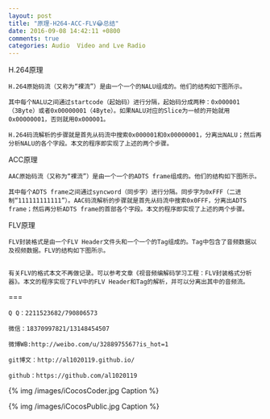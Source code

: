 ```yaml
---
layout: post
title: "原理-H264-ACC-FLV😂总结"
date: 2016-09-08 14:42:11 +0800
comments: true
categories: Audio  Video and Lve Radio
---
```



H.264原理

	H.264原始码流（又称为“裸流”）是由一个一个的NALU组成的。他们的结构如下图所示。

	其中每个NALU之间通过startcode（起始码）进行分隔，起始码分成两种：0x000001（3Byte）或者0x00000001（4Byte）。如果NALU对应的Slice为一帧的开始就用0x00000001，否则就用0x000001。
	
	H.264码流解析的步骤就是首先从码流中搜索0x000001和0x00000001，分离出NALU；然后再分析NALU的各个字段。本文的程序即实现了上述的两个步骤。





<!--more-->



ACC原理

	AAC原始码流（又称为“裸流”）是由一个一个的ADTS frame组成的。他们的结构如下图所示。
	
	其中每个ADTS frame之间通过syncword（同步字）进行分隔。同步字为0xFFF（二进制“111111111111”）。AAC码流解析的步骤就是首先从码流中搜索0x0FFF，分离出ADTS frame；然后再分析ADTS frame的首部各个字段。本文的程序即实现了上述的两个步骤。

FLV原理

	FLV封装格式是由一个FLV Header文件头和一个一个的Tag组成的。Tag中包含了音频数据以及视频数据。FLV的结构如下图所示。
	
	
	有关FLV的格式本文不再做记录。可以参考文章《视音频编解码学习工程：FLV封装格式分析器》。本文的程序实现了FLV中的FLV Header和Tag的解析，并可以分离出其中的音频流。
	
	


===





    Q Q：2211523682/790806573

    微信：18370997821/13148454507
    
    微博WB:http://weibo.com/u/3288975567?is_hot=1
    
	git博文：http://al1020119.github.io/
	
	github：https://github.com/al1020119


{% img /images/iCocosCoder.jpg Caption %}  

{% img /images/iCocosPublic.jpg Caption %}  